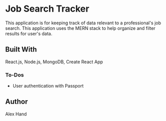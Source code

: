 # Job Search Tracker
This application is for keeping track of data relevant to a professional's job search. This application uses the MERN stack to help organize and filter results for user's data.

## Built With
React.js, Node.js, MongoDB, Create React App

### To-Dos
- User authentication with Passport

## Author 
Alex Hand